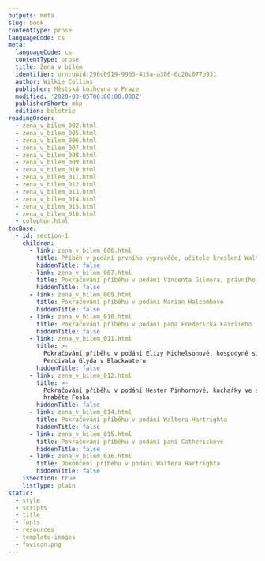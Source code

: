 ```yaml
---
outputs: meta
slug: book
contentType: prose
languageCode: cs
meta:
  languageCode: cs
  contentType: prose
  title: Žena v bílém
  identifier: urn:uuid:296c0919-9963-415a-a386-6c26c077b931
  author: Wilkie Collins
  publisher: Městská knihovna v Praze
  modified: '2020-03-05T00:00:00.000Z'
  publisherShort: mkp
  edition: beletrie
readingOrder:
  - zena_v_bilem_002.html
  - zena_v_bilem_005.html
  - zena_v_bilem_006.html
  - zena_v_bilem_007.html
  - zena_v_bilem_008.html
  - zena_v_bilem_009.html
  - zena_v_bilem_010.html
  - zena_v_bilem_011.html
  - zena_v_bilem_012.html
  - zena_v_bilem_013.html
  - zena_v_bilem_014.html
  - zena_v_bilem_015.html
  - zena_v_bilem_016.html
  - colophon.html
tocBase:
  - id: section-1
    children:
      - link: zena_v_bilem_006.html
        title: Příběh v podání prvního vypravěče, učitele kreslení Waltera Hartrighta
        hiddenTitle: false
      - link: zena_v_bilem_007.html
        title: Pokračování příběhu v podání Vincenta Gilmora, právního zástupce
        hiddenTitle: false
      - link: zena_v_bilem_009.html
        title: Pokračování příběhu v podání Marian Halcombové
        hiddenTitle: false
      - link: zena_v_bilem_010.html
        title: Pokračování příběhu v podání pana Fredericka Fairlieho
        hiddenTitle: false
      - link: zena_v_bilem_011.html
        title: >-
          Pokračování příběhu v podání Elízy Michelsonové, hospodyně sira
          Percivala Glyda v Blackwateru
        hiddenTitle: false
      - link: zena_v_bilem_012.html
        title: >-
          Pokračování příběhu v podání Hester Pinhornové, kuchařky ve službách
          hraběte Foska
        hiddenTitle: false
      - link: zena_v_bilem_014.html
        title: Pokračování příběhu v podání Waltera Hartrighta
        hiddenTitle: false
      - link: zena_v_bilem_015.html
        title: Pokračování příběhu v podání paní Catherickové
        hiddenTitle: false
      - link: zena_v_bilem_016.html
        title: Dokončení příběhu v podání Waltera Hartrighta
        hiddenTitle: false
    isSection: true
    listType: plain
static:
  - style
  - scripts
  - title
  - fonts
  - resources
  - template-images
  - favicon.png
---
```

